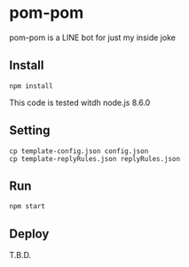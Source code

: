 # pom-pom

pom-pom is a LINE bot for just my inside joke

## Install

```shell
npm install
```

This code is tested witdh node.js 8.6.0

## Setting

```shell
cp template-config.json config.json
cp template-replyRules.json replyRules.json
```

## Run

```shell
npm start
```

## Deploy

T.B.D.
